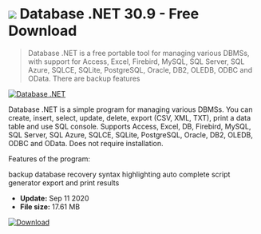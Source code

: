 # ![](https://cdn.softexe.net/static/icon/b/database-.net-1753.png) Database .NET 30.9 - Free Download

> Database .NET is a free portable tool for managing various DBMSs, with support for Access, Excel, Firebird, MySQL, SQL Server, SQL Azure, SQLCE, SQLite, PostgreSQL, Oracle, DB2, OLEDB, ODBC and OData. There are backup features

[![Database .NET](https://gallery.dpcdn.pl/imgc/Tools/54255/g_-_420x350_1.5_-_x20140918163115_0.png)](https://softexe.net/win/development-it/database/database-.net:pgec.html)

Database .NET is a simple program for managing various DBMSs. You can create, insert, select, update, delete, export (CSV, XML, TXT), print a data table and use SQL console. Supports Access, Excel, DB, Firebird, MySQL, SQL Server, SQL Azure, SQLCE, SQLite, PostgreSQL, Oracle, DB2, OLEDB, ODBC and OData. Does not require installation.

Features of the program:


backup
database recovery
syntax highlighting
auto complete
script generator
export and print results


- **Update:** Sep 11 2020
- **File size:** 17.61 MB

[![Download](https://cdn.softexe.net/static/img/download.png)](https://softexe.net/win/development-it/database/database-.net:pgec.html)

